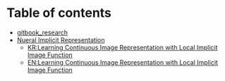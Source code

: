 # Table of contents

* [gitbook_research](README.md)
* [Nueral Implicit Representation](NIR/README.md)
  * [KR:Learning Continuous Image Representation with Local Implicit Image Function](NIR/cvpr-2021-liif-kor.md)
  * [EN:Learning Continuous Image Representation with Local Implicit Image Function](NIR/cvpr-2021-liif-eng.md)
